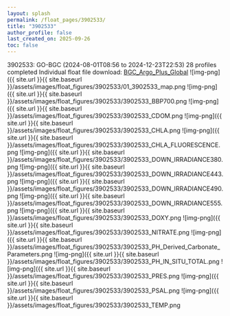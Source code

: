 ```yaml
---
layout: splash
permalink: /float_pages/3902533/
title: "3902533"
author_profile: false
last_created_on: 2025-09-26
toc: false
---
```

 
3902533: GO-BGC (2024-08-01T08:56 to 2024-12-23T22:53)
28 profiles completed
Individual float file download: [BGC_Argo_Plus_Global](https://ftp.soest.hawaii.edu/bgc_argo_plus/Individual_Floats/outliers_removed/3902533_Sprof_processed.nc)
![img-png]({{ site.url }}{{ site.baseurl }}/assets/images/float_figures/3902533/01_3902533_map.png
![img-png]({{ site.url }}{{ site.baseurl }}/assets/images/float_figures/3902533/3902533_BBP700.png
![img-png]({{ site.url }}{{ site.baseurl }}/assets/images/float_figures/3902533/3902533_CDOM.png
![img-png]({{ site.url }}{{ site.baseurl }}/assets/images/float_figures/3902533/3902533_CHLA.png
![img-png]({{ site.url }}{{ site.baseurl }}/assets/images/float_figures/3902533/3902533_CHLA_FLUORESCENCE.png
![img-png]({{ site.url }}{{ site.baseurl }}/assets/images/float_figures/3902533/3902533_DOWN_IRRADIANCE380.png
![img-png]({{ site.url }}{{ site.baseurl }}/assets/images/float_figures/3902533/3902533_DOWN_IRRADIANCE443.png
![img-png]({{ site.url }}{{ site.baseurl }}/assets/images/float_figures/3902533/3902533_DOWN_IRRADIANCE490.png
![img-png]({{ site.url }}{{ site.baseurl }}/assets/images/float_figures/3902533/3902533_DOWN_IRRADIANCE555.png
![img-png]({{ site.url }}{{ site.baseurl }}/assets/images/float_figures/3902533/3902533_DOXY.png
![img-png]({{ site.url }}{{ site.baseurl }}/assets/images/float_figures/3902533/3902533_NITRATE.png
![img-png]({{ site.url }}{{ site.baseurl }}/assets/images/float_figures/3902533/3902533_PH_Derived_Carbonate_Parameters.png
![img-png]({{ site.url }}{{ site.baseurl }}/assets/images/float_figures/3902533/3902533_PH_IN_SITU_TOTAL.png
![img-png]({{ site.url }}{{ site.baseurl }}/assets/images/float_figures/3902533/3902533_PRES.png
![img-png]({{ site.url }}{{ site.baseurl }}/assets/images/float_figures/3902533/3902533_PSAL.png
![img-png]({{ site.url }}{{ site.baseurl }}/assets/images/float_figures/3902533/3902533_TEMP.png
